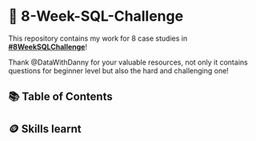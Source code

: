 # 💪 8-Week-SQL-Challenge

This repository contains my work for 8 case studies in **[#8WeekSQLChallenge](https://8weeksqlchallenge.com)**!

Thank @DataWithDanny for your valuable resources, not only it contains questions for beginner level but also the hard and challenging one! 

## 📚 Table of Contents

## 🪙 Skills learnt
